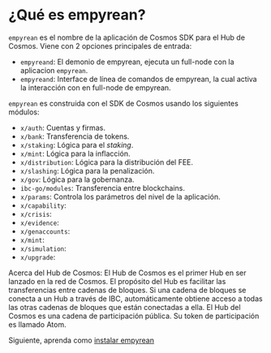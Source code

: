 <!--
order: 1
markdown-link-check-disable
-->

# ¿Qué es empyrean?

`empyrean` es el nombre de la aplicación de Cosmos SDK para el Hub de Cosmos. Viene con 2 opciones principales de entrada:

- `empyreand`: El demonio de empyrean, ejecuta un full-node con la aplicacion `empyrean`.
- `empyreand`: Interface de línea de comandos de empyrean, la cual activa la interacción con en full-node de empyrean.

`empyrean` es construida con el SDK de Cosmos usando los siguientes módulos:

- `x/auth`: Cuentas y firmas.
- `x/bank`: Transferencia de tokens.
- `x/staking`: Lógica para el _staking_.
- `x/mint`: Lógica para la inflacción.
- `x/distribution`: Lógica para la distribución del FEE.
- `x/slashing`: Lógica para la penalización.
- `x/gov`: Lógica para la gobernanza.
- `ibc-go/modules`: Transferencia entre blockchains.
- `x/params`: Controla los parámetros del nivel de la aplicación.
- `x/capability`:
- `x/crisis`:
- `x/evidence`:
- `x/genaccounts`:
- `x/mint`:
- `x/simulation`:
- `x/upgrade`:

Acerca del Hub de Cosmos: El Hub de Cosmos es el primer Hub en ser lanzado en la red de Cosmos. El propósito del Hub es facilitar las transferencias entre cadenas de bloques. Si una cadena de bloques se conecta a un Hub a través de IBC, automáticamente obtiene acceso a todas las otras cadenas de bloques que están conectadas a ella. El Hub del Cosmos es una cadena de participación pública. Su token de participación es llamado Atom.

Siguiente, aprenda como [instalar empyrean](./installation.md)

<!-- markdown-link-check-enable -->